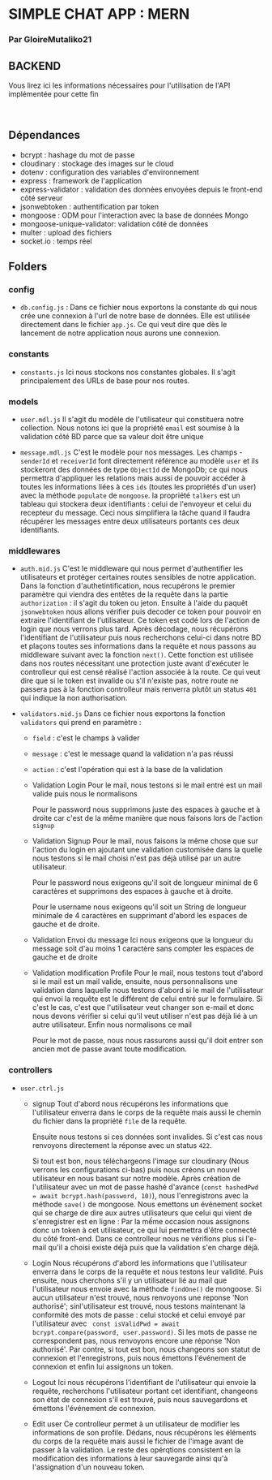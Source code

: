 # SIMPLE CHAT APP : MERN

### Par GloireMutaliko21

## BACKEND

Vous lirez ici les informations nécessaires pour l'utilisation de l'API implémentée pour cette fin

<br>

## Dépendances

- bcrypt : hashage du mot de passe
- cloudinary : stockage des images sur le cloud
- dotenv : configuration des variables d'environnement
- express : framework de l'application
- express-validator : validation des données envoyées depuis le front-end côté serveur
- jsonwebtoken : authentification par token
- mongoose : ODM pour l'interaction avec la base de données Mongo
- mongoose-unique-validator: validation côté de données
- multer : upload des fichiers
- socket.io : temps réel

## Folders

### config

- `db.config.js` :
  Dans ce fichier nous exportons la constante `db` qui nous crée une connexion à l'url de notre base de données. Elle est utilisée directement dans le fichier `app.js`. Ce qui veut dire que dès le lancement de notre application nous aurons une connexion.

### constants

- `constants.js`
  Ici nous stockons nos constantes globales. Il s'agit principalement des URLs de base pour nos routes.

### models

- `user.mdl.js`
  Il s'agit du modèle de l'utilisateur qui constituera notre collection.
  Nous notons ici que la propriété `email` est soumise à la validation côté BD parce que sa valeur doit être unique

- `message.mdl.js`
  C'est le modèle pour nos messages.
  Les champs - `senderId` et `receiverId` font directement référence au modèle `user` et ils stockeront des données de type `ObjectId` de MongoDb; ce qui nous permettra d'appliquer les relations mais aussi de pouvoir accéder à toutes les informations liées à ces `ids` (toutes les propriétés d'un user) avec la méthode `populate` de `mongoose`.
  la propriété `talkers` est un tableau qui stockera deux identifiants : celui de l'envoyeur et celui du recepteur du message. Ceci nous simplifiera la tâche quand il faudra récupérer les messages entre deux utilisateurs portants ces deux identifiants.

### middlewares

- `auth.mid.js`
  C'est le middleware qui nous permet d'authentifier les utilisateurs et protéger certaines routes sensibles de notre application.
  Dans la fonction d'authetintification, nous recupérons le premier paramètre qui viendra des entêtes de la requête dans la partie `authorization` : il s'agit du token ou jeton. Ensuite à l'aide du paquêt `jsonwebtoken` nous allons vérifier puis decoder ce token pour pouvoir en extraire l'identifiant de l'utilisateur. Ce token est codé lors de l'action de login que nous verrons plus tard. Après décodage, nous récupérons l'identifiant de l'utilisateur puis nous recherchons celui-ci dans notre BD et plaçons toutes ses informations dans la requête et nous passons au middleware suivant avec la fonction `next()`.
  Cette fonction est utilisée dans nos routes nécessitant une protection juste avant d'exécuter le controlleur qui est censé réalisé l'action associée à la route. Ce qui veut dire que si le token est invalide ou s'il n'existe pas, notre route ne passera pas à la fonction controlleur mais renverra plutôt un status `401` qui indique la non authorisation.

- `validators.mid.js`
  Dans ce fichier nous exportons la fonction `validators` qui prend en paramètre :

  - `field` : c'est le champs à valider
  - `message` : c'est le message quand la validation n'a pas réussi
  - `action` : c'est l'opération qui est à la base de la validation

  - Validation Login
    Pour le mail, nous testons si le mail entré est un mail valide puis nous le normalisons

    Pour le password nous supprimons juste des espaces à gauche et à droite car c'est de la même manière que nous faisons lors de l'action `signup`

  - Validation Signup
    Pour le mail, nous faisons la même chose que sur l'action du login en ajoutant une validation customisée dans la quelle nous testons si le mail choisi n'est pas déjà utilisé par un autre utilisateur.

    Pour le password nous exigeons qu'il soit de longueur minimal de 6 caractères et supprimons des espaces à gauche et à droite.

    Pour le username nous exigeons qu'il soit un String de longueur minimale de 4 caractères en supprimant d'abord les espaces de gauche et de droite.

  - Validation Envoi du message
    Ici nous exigeons que la longueur du message soit d'au moins 1 caractère sans compter les espaces de gauche et de droite

  - Validation modification Profile
    Pour le mail, nous testons tout d'abord si le mail est un mail valide, ensuite, nous personnalisons une validation dans laquelle nous testons d'abord si le mail de l'utilisateur qui envoi la requête est le différent de celui entré sur le formulaire. Si c'est le cas, c'est que l'utilisateur veut changer son e-mail et donc nous devons vérifier si celui qu'il veut utiliser n'est pas déjà lié à un autre utilisateur. Enfin nous normalisons ce mail

    Pour le mot de passe, nous nous rassurons aussi qu'il doit entrer son ancien mot de passe avant toute modification.

### controllers

- `user.ctrl.js`

  - signup
    Tout d'abord nous récupérons les informations que l'utilisateur enverra dans le corps de la requête mais aussi le chemin du fichier dans la propriété `file` de la requête.

    Ensuite nous testons si ces données sont invalides. Si c'est cas nous renvoyons directement la réponse avec un status `422`.

    Si tout est bon, nous téléchargeons l'image sur cloudinary (Nous verrons les configurations ci-bas) puis nous créons un nouvel utilisateur en nous basant sur notre modèle.
    Après création de l'utilisateur avec un mot de passe hashé d'avance (`const hashedPwd = await bcrypt.hash(password, 10)`), nous l'enregistrons avec la méthode `save()` de mongoose. Nous emettons un événement socket qui se charge de dire aux autres utilisateurs que celui qui vient de s'enregistrer est en ligne : Par la mếme occasion nous assignons donc un token à cet utilisateur, ce qui lui permettra d'être connecté du côté front-end. Dans ce controlleur nous ne vérifions plus si l'e-mail qu'il a choisi existe déjà puis que la validation s'en charge déjà.

  - Login
    Nous récupérons d'abord les informations que l'utilisateur enverra dans le corps de la requête et nous testons leur validité. Puis ensuite, nous cherchons s'il y un utilisateur lié au mail que l'utilisateur nous envoie avec la méthode `findOne()` de mongoose. Si aucun utilisateur n'est trouvé, nous renvoyons une reponse 'Non authorisé'; sinl'utilisateur est trouvé, nous testons maintenant la conformité des mots de passe : celui stocké et celui envoyé par l'utilisateur avec ` const isValidPwd = await bcrypt.compare(password, user.password)`. Si les mots de passe ne correspondent pas, nous renvoyons encore une réponse 'Non authorisé'. Par contre, si tout est bon, nous changeons son statut de connexion et l'enregistrons, puis nous émettons l'événement de connexion et enfin lui assignons un token.

  - Logout
    Ici nous récupérons l'identifiant de l'utilisateur qui envoie la requête, recherchons l'utilisateur portant cet identifiant, changeons son état de connexion s'il est trouvé, puis nous sauvegardons et émettons l'événement de connexion.

  - Edit user
    Ce controlleur permet à un utilisateur de modifier les informations de son profile.
    Dédans, nous récupérons les éléments du corps de la requête mais aussi le fichier de l'image avant de passer à la validation. Le reste des opérqtions consistent en la modification des informations à leur sauvegarde ainsi qu'à l'assignation d'un nouveau token.
